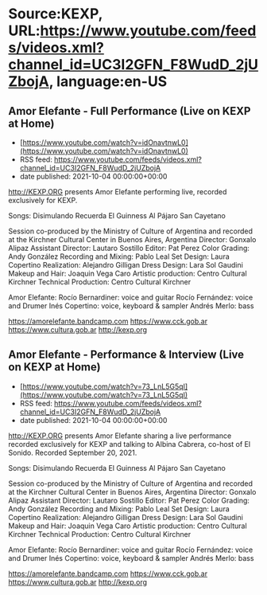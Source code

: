 # Source:KEXP, URL:https://www.youtube.com/feeds/videos.xml?channel_id=UC3I2GFN_F8WudD_2jUZbojA, language:en-US

## Amor Elefante - Full Performance (Live on KEXP at Home)
 - [https://www.youtube.com/watch?v=idOnavtnwL0](https://www.youtube.com/watch?v=idOnavtnwL0)
 - RSS feed: https://www.youtube.com/feeds/videos.xml?channel_id=UC3I2GFN_F8WudD_2jUZbojA
 - date published: 2021-10-04 00:00:00+00:00

http://KEXP.ORG presents Amor Elefante performing live, recorded exclusively for KEXP.

Songs:
Disimulando
Recuerda
El Guinness
Al Pájaro
San Cayetano

Session co-produced by the Ministry of Culture of Argentina and recorded at the Kirchner Cultural Center in Buenos Aires, Argentina
Director: Gonxalo Alipaz
Assistant Director: Lautaro Sostillo
Editor: Pat Perez
Color Grading: Andy González
Recording and Mixing: Pablo Leal
Set Design: Laura Copertino
Realization: Alejandro Gilligan
Dress Design: Lara Sol Gaudini
Makeup and Hair: Joaquin Vega Caro
Artistic production: Centro Cultural Kirchner
Technical Production: Centro Cultural Kirchner

Amor Elefante:
Rocío Bernardiner: voice and guitar
Rocío Fernández: voice and Drumer 
Inés Copertino: voice, keyboard & sampler
Andrés Merlo: bass

https://amorelefante.bandcamp.com
https://www.cck.gob.ar
https://www.cultura.gob.ar
http://kexp.org

## Amor Elefante - Performance & Interview (Live on KEXP at Home)
 - [https://www.youtube.com/watch?v=73_LnL5G5qI](https://www.youtube.com/watch?v=73_LnL5G5qI)
 - RSS feed: https://www.youtube.com/feeds/videos.xml?channel_id=UC3I2GFN_F8WudD_2jUZbojA
 - date published: 2021-10-04 00:00:00+00:00

http://KEXP.ORG presents Amor Elefante sharing a live performance recorded exclusively for KEXP and talking to Albina Cabrera, co-host of El Sonido. Recorded September 20, 2021.

Songs:
Disimulando
Recuerda
El Guinness
Al Pájaro
San Cayetano

Session co-produced by the Ministry of Culture of Argentina and recorded at the Kirchner Cultural Center in Buenos Aires, Argentina
Director: Gonxalo Alipaz
Assistant Director: Lautaro Sostillo
Editor: Pat Perez
Color Grading: Andy González
Recording and Mixing: Pablo Leal
Set Design: Laura Copertino
Realization: Alejandro Gilligan
Dress Design: Lara Sol Gaudini
Makeup and Hair: Joaquin Vega Caro
Artistic production: Centro Cultural Kirchner
Technical Production: Centro Cultural Kirchner

Amor Elefante:
Rocío Bernardiner: voice and guitar
Rocío Fernández: voice and Drumer 
Inés Copertino: voice, keyboard & sampler
Andrés Merlo: bass

https://amorelefante.bandcamp.com
https://www.cck.gob.ar
https://www.cultura.gob.ar
http://kexp.org

